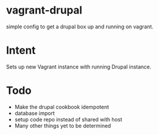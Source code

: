 vagrant-drupal
==============

simple config to get a drupal box up and running on vagrant.

Intent
===========

Sets up new Vagrant instance with running Drupal instance.

Todo
====

* Make the drupal cookbook idempotent
* database import
* setup code repo instead of shared with host
* Many other things yet to be determined